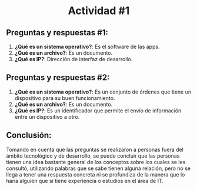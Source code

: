 # <div align="center"> Actividad #1 </div>

## Preguntas y respuestas #1:

1. **¿Qué es un sistema operativo?**: Es el software de las apps.
2. **¿Qué es un archivo?**: Es un documento.
3. **¿Qué es IP?**: Dirección de interfaz de desarrollo.

## Preguntas y respuestas #2:

1. **¿Qué es un sistema operativo?**: Es un conjunto de órdenes que tiene un dispositivo para su buen funcionamiento.
2. **¿Qué es un archivo?**: Es un documento.
3. **¿Qué es IP?**: Es un identificador que permite el envío de información entre un dispositivo a otro.

## Conclusión:

Tomando en cuenta que las preguntas se realizaron a personas fuera del ámbito tecnológico y de desarrollo, se puede concluir que las personas tienen una idea bastante general de los conceptos sobre los cuales se les consultó, utilizando palabras que se sabe tienen alguna relación, pero no se llega a tener una respuesta concreta ni se profundiza de la manera que lo haría alguien que si tiene experiencia o estudios en el área de IT.
